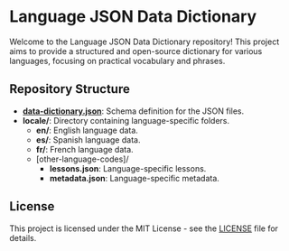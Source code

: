# Language JSON Data Dictionary

Welcome to the Language JSON Data Dictionary repository! This project aims to provide a structured and open-source dictionary for various languages, focusing on practical vocabulary and phrases.

## Repository Structure

- **[data-dictionary.json](https://github.com/mattsilv/language-learning-app-db/blob/main/data-dictionary.json)**: Schema definition for the JSON files.
- **locale/**: Directory containing language-specific folders.
  - **en/**: English language data.
  - **es/**: Spanish language data.
  - **fr/**: French language data.
  - [other-language-codes]/
    - **lessons.json**: Language-specific lessons.
    - **metadata.json**: Language-specific metadata.

## License

This project is licensed under the MIT License - see the [LICENSE](LICENSE) file for details.
